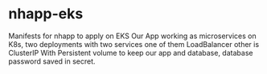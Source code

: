 # nhapp-eks
Manifests for nhapp to apply on EKS
Our App working as microservices on K8s, two deployments with two services one of them LoadBalancer other is ClusterIP 
With Persistent volume to keep our app and database, database password saved in secret.
